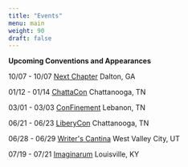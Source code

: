 ```yaml
---
title: "Events"
menu: main
weight: 90
draft: false
---
```

**Upcoming Conventions and Appearances**

10/07 - 10/07 [Next Chapter](https://www.nextchaptercon.com/)
Dalton, GA

01/12 - 01/14 [ChattaCon](https://chattacon.org/)
Chattanooga, TN

03/01 - 03/03 [ConFinement](https://www.confinementcon.org/)
Lebanon, TN

06/21 - 06/23 [LiberyCon](https://www.libertycon.org/)
Chattanooga, TN

06/28 - 06/29 [Writer's Cantina](https://writerscantina.org/)
West Valley City, UT

07/19 - 07/21 [Imaginarum](https://www.entertheimaginarium.com/)
Louisville, KY



